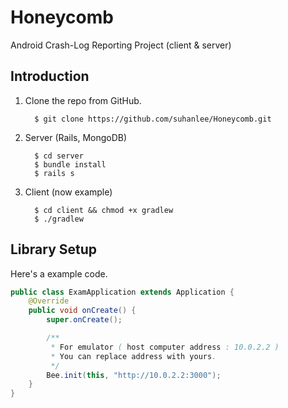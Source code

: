 # Honeycomb
Android Crash-Log Reporting Project (client &amp; server)

Introduction
-----------------------

1. Clone the repo from GitHub.

         $ git clone https://github.com/suhanlee/Honeycomb.git

2. Server (Rails, MongoDB)

         $ cd server
         $ bundle install 
         $ rails s

3. Client (now example)

         $ cd client && chmod +x gradlew
         $ ./gradlew

Library Setup
---------

Here's a example code.

```java
public class ExamApplication extends Application {
    @Override
    public void onCreate() {
        super.onCreate();

        /**
         * For emulator ( host computer address : 10.0.2.2 )
         * You can replace address with yours.
         */
        Bee.init(this, "http://10.0.2.2:3000");
    }
}
```
